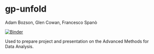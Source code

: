 # gp-unfold
Adam Bozson, Glen Cowan, Francesco Spanò

[![Binder](https://mybinder.org/badge.svg)](https://mybinder.org/v2/gh/adambozson/gp-unfold/master)


Used to prepare project and presentation on the Advanced Methods for Data Analysis.
